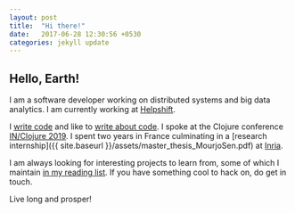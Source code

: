 ```yaml
---
layout: post
title:  "Hi there!"
date:   2017-06-28 12:30:56 +0530
categories: jekyll update
---
```


## Hello, Earth! 

I am a software developer working on distributed systems and big data analytics. I am currently working at [Helpshift](https://www.helpshift.com/). 

I [write code](https://github.com/mourjo) and like to [write about code](https://medium.com/@mourjo_sen). I spoke at the Clojure conference [IN/Clojure 2019](https://speakerdeck.com/mourjo/a-fair-task-execution-framework). I spent two years in France culminating in a [research internship]({{ site.baseurl }}/assets/master_thesis_MourjoSen.pdf) at [Inria](http://www.inria.fr/en/centre/sophia). 

I am always looking for interesting projects to learn from, some of which I maintain [in my reading list](https://mourjo.me/blog/tech/2019/09/20/reading-list.html). If you have something cool to hack on, do get in touch. 

Live long and prosper!
